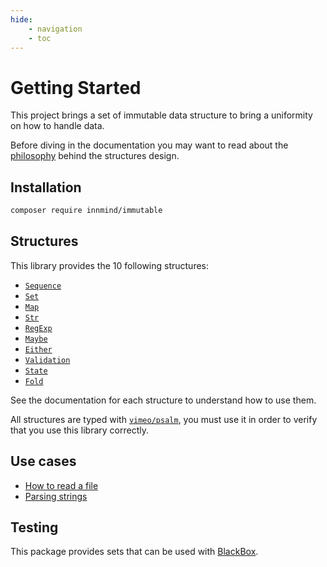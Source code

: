 ```yaml
---
hide:
    - navigation
    - toc
---
```


# Getting Started

This project brings a set of immutable data structure to bring a uniformity on how to handle data.

Before diving in the documentation you may want to read about the [philosophy](PHILOSOPHY.md) behind the structures design.

## Installation

```sh
composer require innmind/immutable
```

## Structures

This library provides the 10 following structures:

- [`Sequence`](SEQUENCE.md)
- [`Set`](SET.md)
- [`Map`](MAP.md)
- [`Str`](STR.md)
- [`RegExp`](REGEXP.md)
- [`Maybe`](MAYBE.md)
- [`Either`](EITHER.md)
- [`Validation`](VALIDATION.md)
- [`State`](STATE.md)
- [`Fold`](FOLD.md)

See the documentation for each structure to understand how to use them.

All structures are typed with [`vimeo/psalm`](https://psalm.dev), you must use it in order to verify that you use this library correctly.

## Use cases

- [How to read a file](LAZY_FILE.md)
- [Parsing strings](PARSING.md)

## Testing

This package provides sets that can be used with [BlackBox](BLACKBOX.md).
